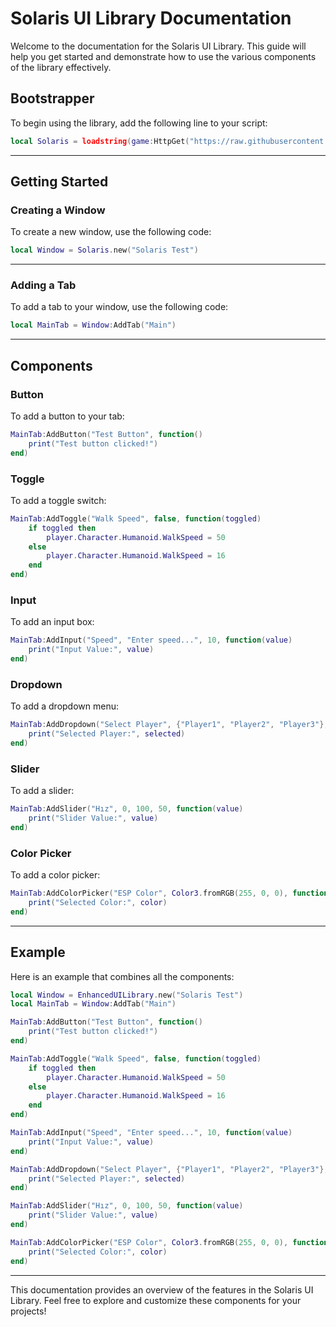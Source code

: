 # Solaris UI Library Documentation

Welcome to the documentation for the Solaris UI Library. This guide will help you get started and demonstrate how to use the various components of the library effectively.

## **Bootstrapper**
To begin using the library, add the following line to your script:
```lua
local Solaris = loadstring(game:HttpGet("https://raw.githubusercontent.com/luauss/Solaira-Ui-lib/refs/heads/main/EnhancedUILibrary.lua", true))()
```

---

## **Getting Started**

### **Creating a Window**
To create a new window, use the following code:
```lua
local Window = Solaris.new("Solaris Test")
```

---

### **Adding a Tab**
To add a tab to your window, use the following code:
```lua
local MainTab = Window:AddTab("Main")
```

---

## **Components**

### **Button**
To add a button to your tab:
```lua
MainTab:AddButton("Test Button", function()
    print("Test button clicked!")
end)
```

### **Toggle**
To add a toggle switch:
```lua
MainTab:AddToggle("Walk Speed", false, function(toggled)
    if toggled then
        player.Character.Humanoid.WalkSpeed = 50
    else
        player.Character.Humanoid.WalkSpeed = 16
    end
end)
```

### **Input**
To add an input box:
```lua
MainTab:AddInput("Speed", "Enter speed...", 10, function(value)
    print("Input Value:", value)
end)
```

### **Dropdown**
To add a dropdown menu:
```lua
MainTab:AddDropdown("Select Player", {"Player1", "Player2", "Player3"}, function(selected)
    print("Selected Player:", selected)
end)
```

### **Slider**
To add a slider:
```lua
MainTab:AddSlider("Hız", 0, 100, 50, function(value)
    print("Slider Value:", value)
end)
```

### **Color Picker**
To add a color picker:
```lua
MainTab:AddColorPicker("ESP Color", Color3.fromRGB(255, 0, 0), function(color)
    print("Selected Color:", color)
end)
```

---

## **Example**
Here is an example that combines all the components:
```lua
local Window = EnhancedUILibrary.new("Solaris Test")
local MainTab = Window:AddTab("Main")

MainTab:AddButton("Test Button", function()
    print("Test button clicked!")
end)

MainTab:AddToggle("Walk Speed", false, function(toggled)
    if toggled then
        player.Character.Humanoid.WalkSpeed = 50
    else
        player.Character.Humanoid.WalkSpeed = 16
    end
end)

MainTab:AddInput("Speed", "Enter speed...", 10, function(value)
    print("Input Value:", value)
end)

MainTab:AddDropdown("Select Player", {"Player1", "Player2", "Player3"}, function(selected)
    print("Selected Player:", selected)
end)

MainTab:AddSlider("Hız", 0, 100, 50, function(value)
    print("Slider Value:", value)
end)

MainTab:AddColorPicker("ESP Color", Color3.fromRGB(255, 0, 0), function(color)
    print("Selected Color:", color)
end)
```

---

This documentation provides an overview of the features in the Solaris UI Library. Feel free to explore and customize these components for your projects!

